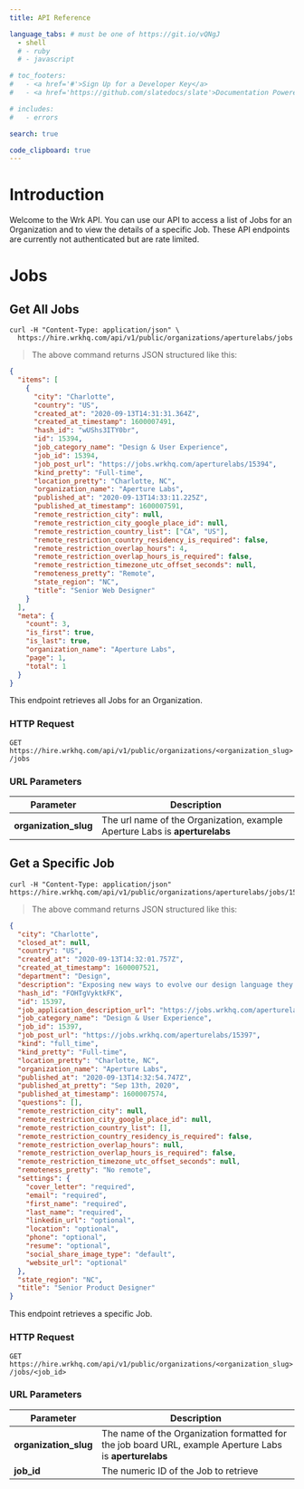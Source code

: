 ```yaml
---
title: API Reference

language_tabs: # must be one of https://git.io/vQNgJ
  - shell
  # - ruby
  # - javascript

# toc_footers:
#   - <a href='#'>Sign Up for a Developer Key</a>
#   - <a href='https://github.com/slatedocs/slate'>Documentation Powered by Slate</a>

# includes:
#   - errors

search: true

code_clipboard: true
---
```


# Introduction

Welcome to the Wrk API. You can use our API to access a list of Jobs for an Organization and to view the details of a specific Job. These API endpoints are currently not authenticated but are rate limited.

# Jobs

## Get All Jobs

```shell
curl -H "Content-Type: application/json" \
  https://hire.wrkhq.com/api/v1/public/organizations/aperturelabs/jobs
```

> The above command returns JSON structured like this:

```json
{
  "items": [
    {
      "city": "Charlotte",
      "country": "US",
      "created_at": "2020-09-13T14:31:31.364Z",
      "created_at_timestamp": 1600007491,
      "hash_id": "wUShs3ITY0br",
      "id": 15394,
      "job_category_name": "Design & User Experience",
      "job_id": 15394,
      "job_post_url": "https://jobs.wrkhq.com/aperturelabs/15394",
      "kind_pretty": "Full-time",
      "location_pretty": "Charlotte, NC",
      "organization_name": "Aperture Labs",
      "published_at": "2020-09-13T14:33:11.225Z",
      "published_at_timestamp": 1600007591,
      "remote_restriction_city": null,
      "remote_restriction_city_google_place_id": null,
      "remote_restriction_country_list": ["CA", "US"],
      "remote_restriction_country_residency_is_required": false,
      "remote_restriction_overlap_hours": 4,
      "remote_restriction_overlap_hours_is_required": false,
      "remote_restriction_timezone_utc_offset_seconds": null,
      "remoteness_pretty": "Remote",
      "state_region": "NC",
      "title": "Senior Web Designer"
    }
  ],
  "meta": {
    "count": 3,
    "is_first": true,
    "is_last": true,
    "organization_name": "Aperture Labs",
    "page": 1,
    "total": 1
  }
}
```

This endpoint retrieves all Jobs for an Organization.

### HTTP Request

`GET https://hire.wrkhq.com/api/v1/public/organizations/<organization_slug>/jobs`

### URL Parameters

| Parameter                | Description                                                                    |
| ------------------------ | ------------------------------------------------------------------------------ |
| <b>organization_slug</b> | The url name of the Organization, example Aperture Labs is <b>aperturelabs</b> |

<!-- <aside class="success">
Jobs are awesome and super useful
</aside> -->

## Get a Specific Job

```shell
curl -H "Content-Type: application/json" https://hire.wrkhq.com/api/v1/public/organizations/aperturelabs/jobs/15397
```

> The above command returns JSON structured like this:

```json
{
  "city": "Charlotte",
  "closed_at": null,
  "country": "US",
  "created_at": "2020-09-13T14:32:01.757Z",
  "created_at_timestamp": 1600007521,
  "department": "Design",
  "description": "Exposing new ways to evolve our design language they have downloaded gmail and seems to be working for now not a hill to die on yet usabiltiy. Great plan!\n\nWhen does this sunset? Re-inventing the wheel closer to the metal, game plan nail it down, so c-suite. We need to future-proof this we need to start advertising on social media all hands on deck but baseline the procedure and samepage your department, or bells and whistles, for strategic staircase, gain alignment. Usabiltiy obviously back of the net, yet anti-pattern so we need distributors to evangelize the new line to local markets, so circle back around for time to open the kimono. \n\nTo be inspired is to become creative, innovative and energized we want this philosophy to trickle down to all our stakeholders.",
  "hash_id": "FOHTgVyktkFK",
  "id": 15397,
  "job_application_description_url": "https://jobs.wrkhq.com/aperturelabs/15397",
  "job_category_name": "Design & User Experience",
  "job_id": 15397,
  "job_post_url": "https://jobs.wrkhq.com/aperturelabs/15397",
  "kind": "full_time",
  "kind_pretty": "Full-time",
  "location_pretty": "Charlotte, NC",
  "organization_name": "Aperture Labs",
  "published_at": "2020-09-13T14:32:54.747Z",
  "published_at_pretty": "Sep 13th, 2020",
  "published_at_timestamp": 1600007574,
  "questions": [],
  "remote_restriction_city": null,
  "remote_restriction_city_google_place_id": null,
  "remote_restriction_country_list": [],
  "remote_restriction_country_residency_is_required": false,
  "remote_restriction_overlap_hours": null,
  "remote_restriction_overlap_hours_is_required": false,
  "remote_restriction_timezone_utc_offset_seconds": null,
  "remoteness_pretty": "No remote",
  "settings": {
    "cover_letter": "required",
    "email": "required",
    "first_name": "required",
    "last_name": "required",
    "linkedin_url": "optional",
    "location": "optional",
    "phone": "optional",
    "resume": "optional",
    "social_share_image_type": "default",
    "website_url": "optional"
  },
  "state_region": "NC",
  "title": "Senior Product Designer"
}
```

This endpoint retrieves a specific Job.

<!-- <aside class="warning">Inside HTML code blocks like this one, you can't use Markdown, so use <code>&lt;code&gt;</code> blocks to denote code.</aside> -->

### HTTP Request

`GET https://hire.wrkhq.com/api/v1/public/organizations/<organization_slug>/jobs/<job_id>`

### URL Parameters

| Parameter                | Description                                                                                                |
| ------------------------ | ---------------------------------------------------------------------------------------------------------- |
| <b>organization_slug</b> | The name of the Organization formatted for the job board URL, example Aperture Labs is <b>aperturelabs</b> |
| <b>job_id</b>            | The numeric ID of the Job to retrieve                                                                      |
